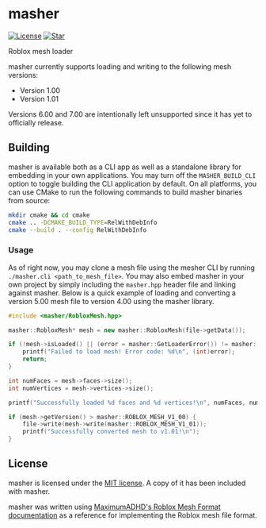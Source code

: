 # masher

[![License](https://img.shields.io/github/license/lrre-foss/masher)](https://github.com/lrre-foss/masher/blob/trunk/LICENSE)
[![Star](https://img.shields.io/github/stars/lrre-foss/masher?style=social)](https://github.com/lrre-foss/masher/stargazers)

Roblox mesh loader

masher currently supports loading and writing to the following mesh versions:

- Version 1.00
- Version 1.01

Versions 6.00 and 7.00 are intentionally left unsupported since it has yet to officially release.

## Building

masher is available both as a CLI app as well as a standalone library for embedding in your own applications. You may turn off the `MASHER_BUILD_CLI` option to toggle building the CLI application by default. On all platforms, you can use CMake to run the following commands to build masher binaries from source:

```sh
mkdir cmake && cd cmake
cmake .. -DCMAKE_BUILD_TYPE=RelWithDebInfo
cmake --build . --config RelWithDebInfo
```

### Usage

As of right now, you may clone a mesh file using the mesher CLI by running `./masher.cli <path_to_mesh_file>`. You may also embed masher in your own project by simply including the `masher.hpp` header file and linking against masher. Below is a quick example of loading and converting a version 5.00 mesh file to version 4.00 using the masher library.

```cpp
#include <masher/RobloxMesh.hpp>

masher::RobloxMesh* mesh = new masher::RobloxMesh(file->getData());

if (!mesh->isLoaded() || (error = masher::GetLoaderError()) != masher::MASHER_OK) {
    printf("Failed to load mesh! Error code: %d\n", (int)error);
    return;
}

int numFaces = mesh->faces->size();
int numVertices = mesh->vertices->size();

printf("Successfully loaded %d faces and %d vertices!\n", numFaces, numVertices);

if (mesh->getVersion() > masher::ROBLOX_MESH_V1_00) {
    file->write(mesh->write(masher::ROBLOX_MESH_V1_01));
    printf("Successfully converted mesh to v1.01!\n");
}
```

## License

masher is licensed under the [MIT license](https://github.com/lrre-foss/masher/blob/trunk/LICENSE). A copy of it has been included with masher.

masher was written using [MaximumADHD's Roblox Mesh Format documentation](https://devforum.roblox.com/t/roblox-mesh-format/326114) as a reference for implementing the Roblox mesh file format.
